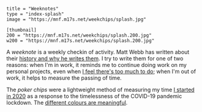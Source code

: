 ```
title = "Weeknotes"
type = "index-splash"
image = "https://mnf.m17s.net/weekchips/splash.jpg"

[thumbnail]
200 = "https://mnf.m17s.net/weekchips/splash.200.jpg"
w200 = "https://mnf.m17s.net/weekchips/splash.200.jpg"
```

A *weeknote* is a weekly checkin of activity. Matt Webb has written about
their [history and why he writes them][mw]. I try to write them for one of two
reasons: when I'm in work, it reminds me to continue doing work on my personal
projects, even when [I feel there's too much to do][w0]; when I'm out of work,
it helps to measure the passing of time.

The *poker chips* were a lightweight method of measuring my time 
[I started in 2020][wc] as a response to the timelessness of the
COVID-19 pandemic lockdown. The [different colours are meaningful][ch].


[mw]: https://interconnected.org/home/2018/07/24/weeknotes
[w0]: /weeknotes/2015-week-zero
[wc]: /2020/06/19/my-week-in-poker-chips
[ch]: /2020/08/22/my-weekchips-markers
